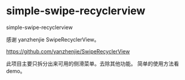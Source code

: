# simple-swipe-recyclerview
simple-swipe-recyclerview 



感谢 yanzhenjie SwipeRecyclerView。

https://github.com/yanzhenjie/SwipeRecyclerView

此项目主要只拆分出来可用的侧滑菜单。去除其他功能。
简单的使用方法看demo。